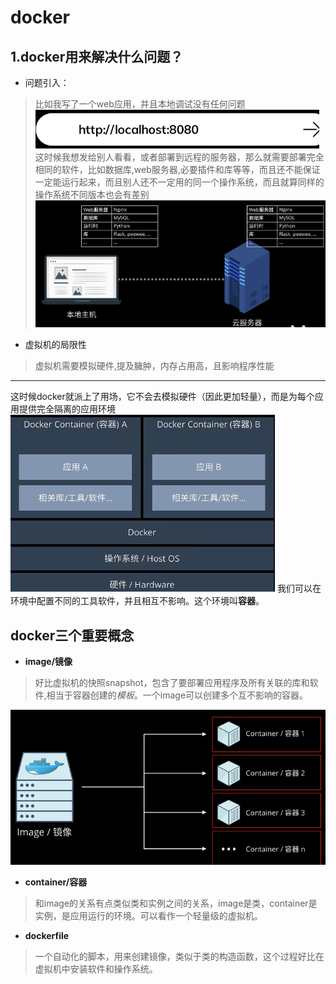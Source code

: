 # docker

## 1.docker用来解决什么问题？
- 问题引入：
> 比如我写了一个web应用，并且本地调试没有任何问题
![web网站](assets\web应用.png)
这时候我想发给别人看看，或者部署到远程的服务器，那么就需要部署完全相同的软件，比如数据库,web服务器,必要插件和库等等，而且还不能保证一定能运行起来，而且别人还不一定用的同一个操作系统，而且就算同样的操作系统不同版本也会有差别
![sameConfig](assets\相同配置.png)

- 虚拟机的局限性
> 虚拟机需要模拟硬件,提及臃肿，内存占用高，且影响程序性能

---
这时候docker就派上了用场，它不会去模拟硬件（因此更加轻量），而是为每个应用提供完全隔离的应用环境
![dockerUsage](assets\docker作用.png)
我们可以在环境中配置不同的工具软件，并且相互不影响。这个环境叫**容器**。

## docker三个重要概念
- **image/镜像**
> 好比虚拟机的快照snapshot，包含了要部署应用程序及所有关联的库和软件,相当于容器创建的*模板*。一个image可以创建多个互不影响的容器。

![image](assets\image.png)
- **container/容器**
> 和image的关系有点类似类和实例之间的关系，image是类，container是实例，是应用运行的环境。可以看作一个轻量级的虚拟机。
- **dockerfile**
> 一个自动化的脚本，用来创建镜像，类似于类的构造函数，这个过程好比在虚拟机中安装软件和操作系统。
